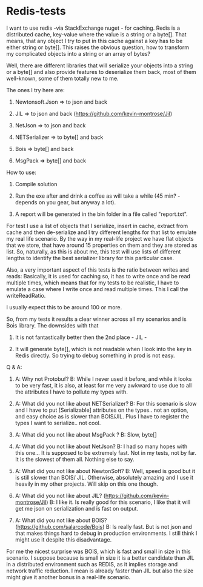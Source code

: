 # Redis-tests

I want to use redis -via StackExchange nuget - for caching. Redis is a distributed cache, key-value where the value is a string or a byte[]. That means, that any object I try to put in this cache against a key has to be either string or byte[]. This raises the obvious question, how to transform my complicated objects into a string or an array of bytes?

Well, there are different libraries that will serialize your objects into a string or a byte[] and also provide features to deserialize them back, most of them well-known, some of them totally new to me.

The ones I try here are:

1. Newtonsoft.Json => to json and back

2. JIL => to json and back (https://github.com/kevin-montrose/Jil)

3. NetJson => to json and back

4. NETSerializer => to byte[] and back

5. Bois => byte[] and back

6. MsgPack => byte[] and back


How to use:
1. Compile solution

2. Run the exe after and drink a coffee as will take a while (45 min? - depends on you gear, but anyway a lot).

3. A report will be generated in the bin folder in a file called "report.txt".


For test I use a list of objects that I serialize, insert in cache, extract from cache and then de-serialize and I try different lengths for that list to emulate my real life scenario. By the way in my real-life project we have flat objects that we store, that have around 15 properties on them and they are stored as list. So, naturally, as this is about me, this test will use lists of different lengths to identify the best serializer library for this particular case.

Also, a very important aspect of this tests is the ratio between writes and reads: Basically, it is used for caching so, it has to write once and be read multiple times, which means that for my tests to be realistic, I have to emulate a case where I write once and read multiple times. This I call the writeReadRatio.

I usually expect this to be around 100 or more.


So, from my tests it results a clear winner across all my scenarios and is Bois library. The downsides with that
1. It is not fantastically better then the 2nd place - JIL -

2. It will generate byte[], which is not readable when I look into the key in Redis directly. So trying to debug something in prod is not easy.


Q & A:
1. A: Why not Protobuf?
   B: While I never used it before, and while it looks to be very fast, it is also, at least for me very awkward to use due to all the attributes I have to pollute my types with.

2. A: What did you not like about NETSerializer?
   B: For this scenario is slow and I have to put [Serializable] attributes on the types.. not an option, and easy choice as is slower than BOIS/JIL. Plus I have to register the types I want to serialize.. not cool.

3. A: What did you not like about MsgPack ?
   B: Slow, byte[]

4. A: What did you not like about NetJson?
   B: I had so many hopes with this one... It is supposed to be extremely fast. Not in my tests, not by far. It is the slowest of them all. Nothing else to say.

5. A: What did you not like about NewtonSoft?
   B: Well, speed is good but it is still slower than BOIS/ JIL. Otherwise, absolutely amazing and I use it heavily in my other projects. Will skip on this one though.

6. A: What did you not like about JIL? (https://github.com/kevin-montrose/Jil)
   B: I like it. Is really good for this scenario, I like that it will get me json on serialization and is fast on output.

7. A: What did you not like about BOIS? (https://github.com/salarcode/Bois)
   B: Is really fast. But is not json and that makes things hard to debug in production environments. I still think I might use it despite this disadvantage.


For me the nicest surprise was BOIS, which is fast and small in size in this scenario. I suppose because is small in size it is a better candidate than JIL in a distributed environment such as REDIS, as it implies storage and network traffic reduction. I mean is already faster than JIL but also the size might give it another bonus in a real-life scenario.
